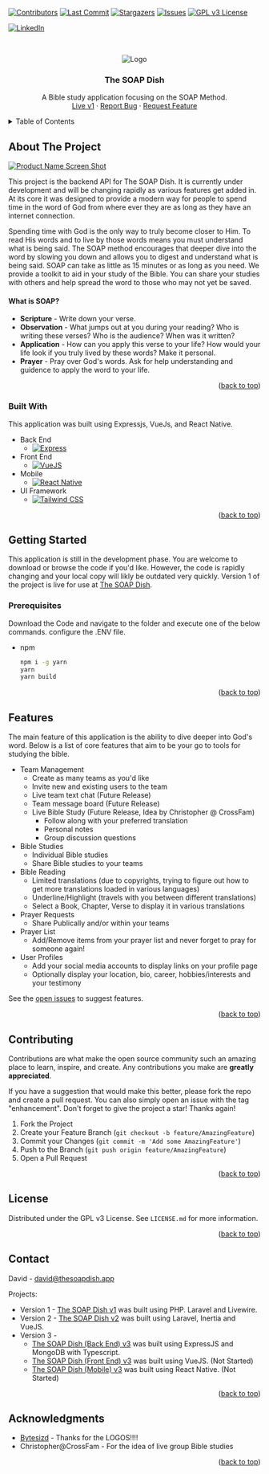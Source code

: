 <a name="readme-top"></a>

[![Contributors][contributors-shield]][contributors-url]
[![Last Commit][commit-shield]][commit-url]
[![Stargazers][stars-shield]][stars-url]
[![Issues][issues-shield]][issues-url]
[![GPL v3 License][license-shield]][license-url]

[![LinkedIn][linkedin-shield]][linkedin-url]

<!-- PROJECT LOGO -->
<br />
<p align="center">
    <img src="https://user-images.githubusercontent.com/47730893/213677300-d40daa0a-2659-47cb-af49-3983cc4ef545.png?raw=true" alt="Logo">
</p>

<h3 align="center">The SOAP Dish</h3>

  <p align="center">
    A Bible study application focusing on the SOAP Method.
    <br />
    <a href="https://thesoapdish.app">Live  v1</a>
    ·
    <a href="https://github.com/DavFount/soapdish_ts_be/issues">Report Bug</a>
    ·
    <a href="https://github.com/DavFount/soapdish_ts_be/issues">Request Feature</a>
  </p>
</div>

<!-- TABLE OF CONTENTS -->
<details>
  <summary>Table of Contents</summary>
  <ol>
    <li>
      <a href="#about-the-project">About The Project</a>
      <ul>
        <li><a href="#built-with">Built With</a></li>
      </ul>
    </li>
    <li>
      <a href="#getting-started">Getting Started</a>
      <ul>
        <li><a href="#prerequisites">Prerequisites</a></li>
      </ul>
    </li>
    <li><a href="#contributing">Contributing</a></li>
    <li><a href="#license">License</a></li>
    <li><a href="#contact">Contact</a></li>
    <li><a href="#acknowledgments">Acknowledgments</a></li>
  </ol>
</details>

<!-- ABOUT THE PROJECT -->

## About The Project

[![Product Name Screen Shot][product-screenshot]](https://github.com/DavFount/soapdish_ts_be)

This project is the backend API for The SOAP Dish. It is currently under development and will be changing rapidly as
various features get added in. At its core it was designed to provide a modern way for people to spend time in the word
of God from where ever they are as long as they have an internet connection.

Spending time with God is the only way to truly become closer to Him. To read His words and to live by those words means
you must understand what is being said. The SOAP method encourages that deeper dive into the word by slowing you down
and allows you to digest and understand what is being said. SOAP can take as little as 15 minutes or as long as you
need. We provide a toolkit to aid in your study of the Bible. You can share your studies with others and help spread the
word to those who may not yet be saved.

#### What is SOAP?

- **Scripture** - Write down your verse.
- **Observation** - What jumps out at you during your reading? Who is writing these verses? Who is the audience? When
  was it written?
- **Application** - How can you apply this verse to your life? How would your life look if you truly lived by these
  words? Make it personal.
- **Prayer** - Pray over God's words. Ask for help understanding and guidence to apply the word to your life.

<p align="right">(<a href="#readme-top">back to top</a>)</p>

### Built With

This application was built using Expressjs, VueJs, and React Native.

- Back End
  - [![Express][expressjs.com]][express-url]
- Front End
  - [![VueJS][vuejs.org]][vuejs-url]
- Mobile
  - [![React Native][reactnative.dev]][reactnative-url]
- UI Framework
  - [![Tailwind CSS][tailwindcss.com]][tailwind-url]

<p align="right">(<a href="#readme-top">back to top</a>)</p>

<!-- GETTING STARTED -->

## Getting Started

This application is still in the development phase. You are welcome to download or browse the code if you'd like.
However, the code is rapidly changing and your local copy will likly be outdated very quickly. Version 1 of the project is live for use at [The SOAP Dish](https://thesoapdish.app).

### Prerequisites

Download the Code and navigate to the folder and execute one of the below commands. configure the .ENV file.

- npm
  ```sh
  npm i -g yarn
  yarn
  yarn build
  ```

<p align="right">(<a href="#readme-top">back to top</a>)</p>

<!-- ROADMAP -->

## Features

The main feature of this application is the ability to dive deeper into God's word. Below is a list of core features
that aim to be your go to tools for studying the bible.

- Team Management
  - Create as many teams as you'd like
  - Invite new and existing users to the team
  - Live team text chat (Future Release)
  - Team message board (Future Release)
  - Live Bible Study (Future Release, Idea by Christopher @ CrossFam)
    - Follow along with your preferred translation
    - Personal notes
    - Group discussion questions
- Bible Studies
  - Individual Bible studies
  - Share Bible studies to your teams
- Bible Reading
  - Limited translations (due to copyrights, trying to figure out how to get more translations loaded in various languages)
  - Underline/Highlight (travels with you between different translations)
  - Select a Book, Chapter, Verse to display it in various translations
- Prayer Requests
  - Share Publically and/or within your teams
- Prayer List
  - Add/Remove items from your prayer list and never forget to pray for someone again!
- User Profiles
  - Add your social media accounts to display links on your profile page
  - Optionally display your location, bio, career, hobbies/interests and your testimony

See the [open issues](https://github.com/DavFount/soapdish_ts_be/issues) to suggest features.

<p align="right">(<a href="#readme-top">back to top</a>)</p>

<!-- CONTRIBUTING -->

## Contributing

Contributions are what make the open source community such an amazing place to learn, inspire, and create. Any
contributions you make are **greatly appreciated**.

If you have a suggestion that would make this better, please fork the repo and create a pull request. You can also
simply open an issue with the tag "enhancement".
Don't forget to give the project a star! Thanks again!

1. Fork the Project
2. Create your Feature Branch (`git checkout -b feature/AmazingFeature`)
3. Commit your Changes (`git commit -m 'Add some AmazingFeature'`)
4. Push to the Branch (`git push origin feature/AmazingFeature`)
5. Open a Pull Request

<p align="right">(<a href="#readme-top">back to top</a>)</p>

<!-- LICENSE -->

## License

Distributed under the GPL v3 License. See `LICENSE.md` for more information.

<p align="right">(<a href="#readme-top">back to top</a>)</p>

<!-- CONTACT -->

## Contact

David - david@thesoapdish.app <br />

Projects:

- Version 1 - [The SOAP Dish v1](https://github.com/DavFount/SOAPDish_Livewire) was built using PHP. Laravel and Livewire.
- Version 2 - [The SOAP Dish v2](https://github.com/DavFount/soapdish3) was built using Laravel, Inertia and VueJS.
- Version 3 -
  - [The SOAP Dish (Back End) v3](https://github.com/DavFount/soapdish_ts_be) was built using ExpressJS and MongoDB with Typescript.
  - [The SOAP Dish (Front End) v3](https://github.com/DavFount/soapdish_ts_fe) was built using VueJS. (Not Started)
  - [The SOAP Dish (Mobile) v3](https://github.com/DavFount/soapdish_ts_mobile) was built using React Native. (Not Started)

<p align="right">(<a href="#readme-top">back to top</a>)</p>

<!-- ACKNOWLEDGMENTS -->

## Acknowledgments

<!-- - [Choose an Open Source License](https://choosealicense.com) -->

- [Bytesizd](https://github.com/AndrewR3K) - Thanks for the LOGOS!!!!
- Christopher@CrossFam - For the idea of live group Bible studies

<p align="right">(<a href="#readme-top">back to top</a>)</p>

<!-- Repo Shields -->

[contributors-shield]: https://img.shields.io/github/contributors/DavFount/soapdish_ts_be?style=for-the-badge
[contributors-url]: https://github.com/DavFount/soapdish_ts_be/graphs/contributors
[commit-shield]: https://img.shields.io/github/last-commit/DavFount/soapdish_ts_be?style=for-the-badge
[commit-url]: https://github.com/DavFount/soapdish_ts_be
[stars-shield]: https://img.shields.io/github/stars/DavFount/soapdish_ts_be?style=for-the-badge
[stars-url]: https://github.com/DavFount/soapdish_ts_be/stargazers
[issues-shield]: https://img.shields.io/github/issues/DavFount/soapdish_ts_be?style=for-the-badge
[issues-url]: https://github.com/DavFount/soapdish_ts_be/issues

<!-- License Shield -->

[license-shield]: https://img.shields.io/github/license/DavFount/soapdish_ts_be?style=for-the-badge
[license-url]: https://github.com/DavFount/soapdish_ts_be/blob/master/LICENSE.md

<!-- Test Shields -->

<!-- Socials -->

[linkedin-shield]: https://img.shields.io/badge/-LinkedIn-black.svg?style=for-the-badge&logo=linkedin&colorB=555
[linkedin-url]: https://www.linkedin.com/in/davfount/

<!-- Screenshots -->

[product-screenshot]: https://user-images.githubusercontent.com/47730893/214015036-33cb5530-e308-4f7f-bf97-883510b9f391.png?raw=true

<!-- Technologies -->

[tailwindcss.com]: https://img.shields.io/badge/Tailwind_CSS-38B2AC?style=for-the-badge&logo=tailwind-css&logoColor=white
[tailwind-url]: https://tailwindcss.com/
[expressjs.com]: https://img.shields.io/badge/express-FF2D20?style=for-the-badge&logo=express&logoColor=white
[express-url]: https://expressjs.com/
[vuejs.org]: https://img.shields.io/badge/Vue.js-35495E?style=for-the-badge&logo=vuedotjs&logoColor=4FC08D
[vuejs-url]: https://vuejs.org/
[reactnative.dev]: https://img.shields.io/badge/React_Native-61DAFB?style=for-the-badge&logo=react&logoColor=white
[reactnative-url]: https://reactnative.dev/
